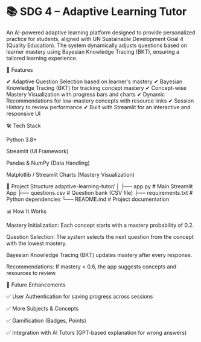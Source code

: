 # 📚 SDG 4 – Adaptive Learning Tutor

An AI-powered adaptive learning platform designed to provide personalized practice for students, aligned with UN Sustainable Development Goal 4 (Quality Education).
The system dynamically adjusts questions based on learner mastery using Bayesian Knowledge Tracing (BKT), ensuring a tailored learning experience.

🚀 Features

✔ Adaptive Question Selection based on learner's mastery
✔ Bayesian Knowledge Tracing (BKT) for tracking concept mastery
✔ Concept-wise Mastery Visualization with progress bars and charts
✔ Dynamic Recommendations for low-mastery concepts with resource links
✔ Session History to review performance
✔ Built with Streamlit for an interactive and responsive UI

🛠 Tech Stack

Python 3.8+

Streamlit (UI Framework)

Pandas & NumPy (Data Handling)

Matplotlib / Streamlit Charts (Mastery Visualization)

📂 Project Structure
adaptive-learning-tutor/
│
├── app.py                  # Main Streamlit App
├── questions.csv           # Question bank (CSV file)
├── requirements.txt        # Python dependencies
└── README.md               # Project documentation

📊 How It Works

Mastery Initialization: Each concept starts with a mastery probability of 0.2.

Question Selection: The system selects the next question from the concept with the lowest mastery.

Bayesian Knowledge Tracing (BKT) updates mastery after every response.

Recommendations: If mastery < 0.6, the app suggests concepts and resources to review.

🔮 Future Enhancements

✅ User Authentication for saving progress across sessions

✅ More Subjects & Concepts

✅ Gamification (Badges, Points)

✅ Integration with AI Tutors (GPT-based explanation for wrong answers)
